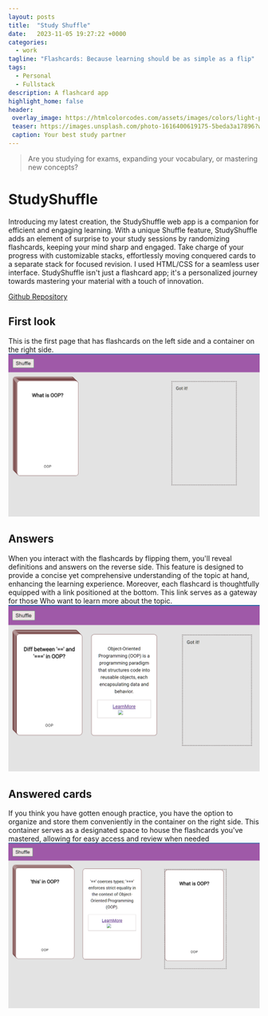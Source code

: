 ```yaml
---
layout: posts
title:  "Study Shuffle"
date:   2023-11-05 19:27:22 +0000
categories: 
  - work
tagline: "Flashcards: Because learning should be as simple as a flip"
tags:
  - Personal
  - Fullstack
description: A flashcard app
highlight_home: false
header:
 overlay_image: https://htmlcolorcodes.com/assets/images/colors/light-purple-color-solid-background-1920x1080.png
 teaser: https://images.unsplash.com/photo-1616400619175-5beda3a17896?w=500&auto=format&fit=crop&q=60&ixlib=rb-4.0.3&ixid=M3wxMjA3fDB8MHxzZWFyY2h8MTF8fHN0dWR5fGVufDB8fDB8fHww
 caption: Your best study partner
---
```


> Are you studying for exams, expanding your vocabulary, or mastering new concepts? 


# StudyShuffle
Introducing my latest creation, the StudyShuffle web app is a companion for efficient and engaging learning. With a unique Shuffle feature, StudyShuffle adds an element of surprise to your study sessions by randomizing flashcards, keeping your mind sharp and engaged. Take charge of your progress with customizable stacks, effortlessly moving conquered cards to a separate stack for focused revision. I used HTML/CSS for a seamless user interface. StudyShuffle isn't just a flashcard app; it's a personalized journey towards mastering your material with a touch of innovation.

[Github Repository](https://github.com/Meronats/Flash-cards-)

## First look
This is the first page that has flashcards on the left side and a container on the right side.
![FirstLook](/assets/images/Screenshot%202023-11-10%20231143.png)
## Answers
When you interact with the flashcards by flipping them, you'll reveal definitions and answers on the reverse side. This feature is designed to provide a concise yet comprehensive understanding of the topic at hand, enhancing the learning experience. Moreover, each flashcard is thoughtfully equipped with a link positioned at the bottom. This link serves as a gateway for those Who want to learn more about the topic.
![Flipping](/assets/images/Screenshot%202023-11-10%20231159.png)
## Answered cards
If you think you have gotten enough practice, you have the option to organize and store them conveniently in the container on the right side. This container serves as a designated space to house the flashcards you've mastered, allowing for easy access and review when needed
![Got it!](/assets/images/Screenshot%202023-11-10%20231245.png)

